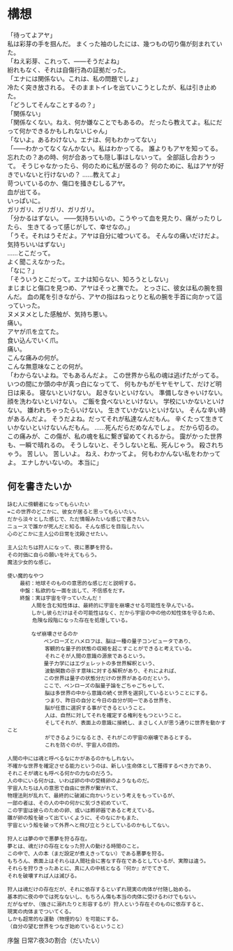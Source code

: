 # 構想

「待ってよアヤ」\
私は彩芽の手を掴んだ。
まくった袖のしたには、幾つもの切り傷が刻まれていた。\
「ねえ彩芽、これって、――そうだよね」\
紛れもなく、それは自傷行為の証拠だった。\
「エナには関係ない。これは、私の問題でしょ」\
冷たく突き放される。
そのままトイレを出ていこうとしたが、私は引き止めた。\
「どうしてそんなことするの？」\
「関係ない」\
「関係なくない。ねえ、何か嫌なことでもあるの。
だったら教えてよ。私にだって何かできるかもしれないじゃん」\
「ないよ。あるわけない。エナは、何もわかってない」\
「――わかってなくなんかない。私はわかってる。
誰よりもアヤを知ってる。
忘れたの？あの時、何が合あっても隠し事はしないって。
全部話し合おうって。
そうじゃなかったら、何のために私が居るの？
何のために、私はアヤが好きでいないと行けないの？
……教えてよ」\
苛ついているのか、傷口を掻きむしるアヤ。\
血が出てる。\
いっぱいに。\
ガリガリ、ガリガリ、ガリガリ。\
「分かるはずない。
――気持ちいいの。こうやって血を見たり、痛がったりしたら、
生きてるって感じがして、幸せなの。」\
「うそ。それはうそだよ。アヤは自分に嘘ついてる。
そんなの痛いだけだよ。気持ちいいはずない」\
……とこだって。\
よく聞こえなかった。\
「なに？」\
「そういうとこだって。エナは知らない、知ろうとしない」\
まじまじと傷口を見つめ、アヤはそっと撫でた。
とっさに、彼女は私の腕を掴んだ。
血の尾を引きながら、アヤの指はねっとりと私の腕を手首に向かって這っていった。\
ヌメヌメとした感触が、気持ち悪い。\
痛い。\
アヤが爪を立てた。\
食い込んでいく爪。\
痛い。\
こんな痛みの何が。\
こんな無意味なことの何が。\
「わからないよね。でもあるんだよ。
この世界から私の魂は逃げたがってる。いつの間にか頭の中が真っ白になってて、
何もかもがモヤモヤして、だけど明日は来る。
寝ないといけない。
起きないといけない。
準備しなきゃいけない。
顔を洗わないといけない。
ご飯を食べないといけない。
学校にいかないといけない。
嫌われちゃったらいけない。
生きていかないといけない。
そんな辛い時があるんだよ。
そうだよね。だってそれが私達なんだもん。
辛くたって生きていかないといけないんだもん。
……死んだらだめなんでしょ。
だから切るの。
この痛みが、この傷が、私の魂を私に繋ぎ留めてくれるから。
靄がかった世界も、一瞬で晴れるの。
そうしないと、そうしないと私、死んじゃう。
殺されちゃう。
苦しい。
苦しいよ。
ねえ、わかってよ。
何もわかんない私をわかってよ。
エナしかいないの。
本当に」

## 何を書きたいか

    詠む人に傍観者になってもらいたい
    =この世界のどこかに、彼女が居ると思ってもらいたい。
    だから淡々とした感じで、ただ情報みたいな感じで書きたい。
    ニュースで誰かが死んだと知る。そんな感じを目指したい。
    心のどこかに主人公の日常を沈殿させたい。

    主人公たちは狩人になって、夜に悪夢を狩る。
    その対価に自らの願いを叶えてもらう。
    魔法少女的な感じ。

    使い魔的なやつ
        最初：地球そのものの意思的な感じだと説明する。
        中盤：私欲的な一面を出して、不信感をだす。
        終盤：実は宇宙を守っていたんだ！
    　      人間を含む知性体は、最終的に宇宙を崩壊させる可能性を孕んでいる。
    　      しかし彼らだけはその可能性はなく、だから宇宙の中の他の知性体を守るため、
            危険な段階になった存在を処理している。

    　      なぜ崩壊させるのか
    　          ペンローズとハメロフは、脳は一種の量子コンピュータであり、
                客観的な量子的状態の収縮を起こすことができると考えている。
                それこそが人間の意識の源泉であるという。
    　          量子力学にはエヴェレットの多世界解釈という、
                波動関数の示す意味に対する解釈があり、それによれば、
    　          この世界は量子の状態分だけの世界があるのだという。
    　          ここで、ペンローズの脳量子論をごちゃごちゃして、
                脳は多世界の中から意識の続く世界を選択しているということにする。
                つまり、昨日の自分と今日の自分が同一である世界を、
                脳が任意に選択する事ができるということ。
                人は、自然に対してそれを確定する権利をもつということ。
                そしてそれが、表面上の意識に接続し、まさしく人が思う通りに世界を動かすこと
                ができるようになるとき、それがこの宇宙の崩壊であるとする。
                これを防ぐのが、宇宙人の目的。

    人間の中には魂と呼べるなにかがあるのかもしれない。
    不確かな世界を確定させる能力というのは、新しい生命体として獲得するべき力であり、
    それこそが魂とも呼べる何かの力なのだろう。
    人の中にいる何かは、いわば卵の中の受精卵のようなものだ。
    宇宙人たちは人の意思で自由に世界が繋がれて、
    物理法則が乱れて、最終的に破滅に向かいうという考えをもっているが、
    一部の者は、その人の中の何かに気づき初めていて、
    この宇宙は彼らのための卵、或いは孵卵器であると考えている。
    雛が卵の殻を破って出ていくように、そのなにかもまた、
    宇宙という殻を破って外界へと飛び立とうとしているのかもしてない。

    狩人とは夢の中で悪夢を狩る存在。
    夢とは、魂だけの存在となった狩人の動ける時間のこと。
    この中で、人の本（まだ設定が煮えきってない）である悪夢を狩る。
    もちろん、表面上はそれらは人間社会に害なす存在であるとしているが、実際は違う。
    それらを狩りきったあとに、真に人の中核となる『何か』がでてきて、
    それを破壊すれば人は滅びる。

    狩人は魂だけの存在だが、それに依存するといずれ現実の肉体が付随し始める。
    基本的に夜の中では死なないし、もちろん傷も本当の肉体に受けるわけでもない。
    だがなぜか、（強さに溺れたりと形容するが）狩人という存在そのものに依存すると、
    現実の肉体までついてくる。
    しかも超常的な運動（物理的な）を可能にする。
    （自分の望む世界をつなぎ始めているということ）

序盤
日常7:夜3の割合（だいたい）